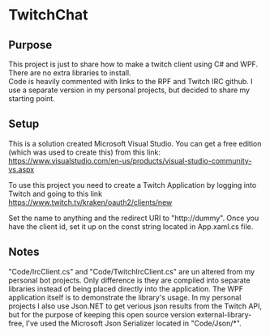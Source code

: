 # TwitchChat

## Purpose

This project is just to share how to make a twitch client using C# and WPF.
There are no extra libraries to install.  
Code is heavily commented with links to the RPF and Twitch IRC github.
I use a separate version in my personal projects, but decided to share my starting point.

## Setup

This is a solution created Microsoft Visual Studio.  You can get a free edition (which was used to create this) from this link: https://www.visualstudio.com/en-us/products/visual-studio-community-vs.aspx

To use this project you need to create a Twitch Application by logging into Twitch and going to this link https://www.twitch.tv/kraken/oauth2/clients/new

Set the name to anything and the redirect URI to "http://dummy".
Once you have the client id, set it up on the const string located in App.xaml.cs file.

## Notes

"Code/IrcClient.cs" and "Code/TwitchIrcClient.cs" are un altered from my personal bot projects.  Only difference is they are compiled into separate libraries instead of being placed directly into the application.  The WPF application itself is to demonstrate the library's usage.  In my personal projects I also use Json.NET to get verious json results from the Twitch API, but for the purpose of keeping this open source version external-library-free, I've used the Microsoft Json Serializer located in "Code/Json/*".

